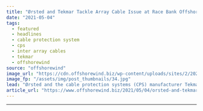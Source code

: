 ```yaml
---
title: "Ørsted and Tekmar Tackle Array Cable Issue at Race Bank Offshore Wind Farm"
date: "2021-05-04"
tags: 
  - featured
  - headlines
  - cable protection system
  - cps
  - inter array cables
  - tekmar
  - offshorewind
source: "offshorewind"
image_url: "https://cdn.offshorewind.biz/wp-content/uploads/sites/2/2021/05/04110002/%C3%98rsted-and-Tekmar-Tackling-Array-Cable-Issue-at-Race-Bank-Offshore-Wind-Farm.jpg"
image_fp: "/assets/img/post_thumbnails/34.jpg"
lead: "Ørsted and the cable protection systems (CPS) manufacturer Tekmar are jointly trying to identify"
article_url: "https://www.offshorewind.biz/2021/05/04/orsted-and-tekmar-tackle-array-cable-issue-at-race-bank-offshore-wind-farm/"
---
```


---
